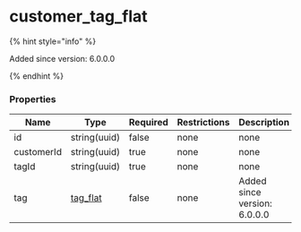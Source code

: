 
# customer_tag_flat

{% hint style="info" %}

Added since version: 6.0.0.0

{% endhint %}

### Properties

|Name|Type|Required|Restrictions|Description|
|---|---|---|---|---|
|id|string(uuid)|false|none|none|
|customerId|string(uuid)|true|none|none|
|tagId|string(uuid)|true|none|none|
|tag|[tag_flat](/schema/tag_flat)|false|none|Added since version: 6.0.0.0|
